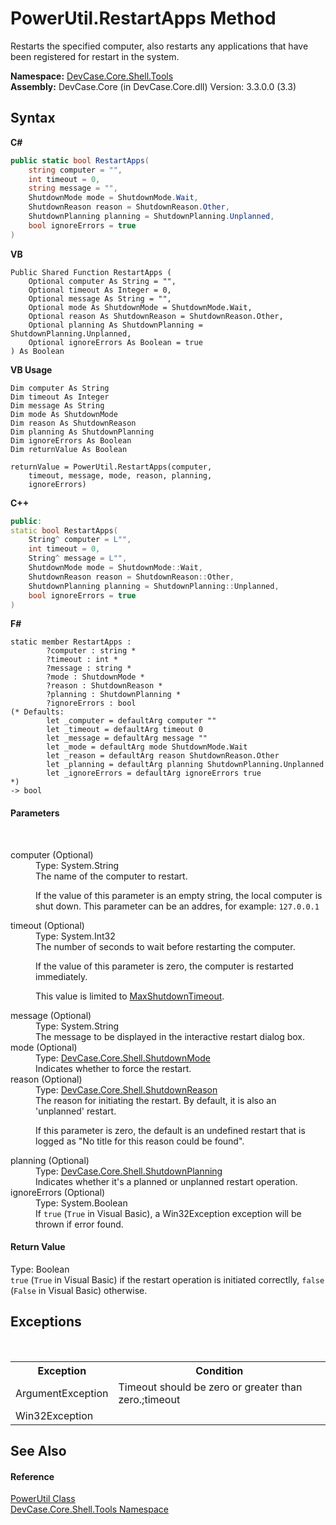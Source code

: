 # PowerUtil.RestartApps Method 
 

Restarts the specified computer, also restarts any applications that have been registered for restart in the system.

**Namespace:**&nbsp;<a href="N_DevCase_Core_Shell_Tools">DevCase.Core.Shell.Tools</a><br />**Assembly:**&nbsp;DevCase.Core (in DevCase.Core.dll) Version: 3.3.0.0 (3.3)

## Syntax

**C#**<br />
``` C#
public static bool RestartApps(
	string computer = "",
	int timeout = 0,
	string message = "",
	ShutdownMode mode = ShutdownMode.Wait,
	ShutdownReason reason = ShutdownReason.Other,
	ShutdownPlanning planning = ShutdownPlanning.Unplanned,
	bool ignoreErrors = true
)
```

**VB**<br />
``` VB
Public Shared Function RestartApps ( 
	Optional computer As String = "",
	Optional timeout As Integer = 0,
	Optional message As String = "",
	Optional mode As ShutdownMode = ShutdownMode.Wait,
	Optional reason As ShutdownReason = ShutdownReason.Other,
	Optional planning As ShutdownPlanning = ShutdownPlanning.Unplanned,
	Optional ignoreErrors As Boolean = true
) As Boolean
```

**VB Usage**<br />
``` VB Usage
Dim computer As String
Dim timeout As Integer
Dim message As String
Dim mode As ShutdownMode
Dim reason As ShutdownReason
Dim planning As ShutdownPlanning
Dim ignoreErrors As Boolean
Dim returnValue As Boolean

returnValue = PowerUtil.RestartApps(computer, 
	timeout, message, mode, reason, planning, 
	ignoreErrors)
```

**C++**<br />
``` C++
public:
static bool RestartApps(
	String^ computer = L"", 
	int timeout = 0, 
	String^ message = L"", 
	ShutdownMode mode = ShutdownMode::Wait, 
	ShutdownReason reason = ShutdownReason::Other, 
	ShutdownPlanning planning = ShutdownPlanning::Unplanned, 
	bool ignoreErrors = true
)
```

**F#**<br />
``` F#
static member RestartApps : 
        ?computer : string * 
        ?timeout : int * 
        ?message : string * 
        ?mode : ShutdownMode * 
        ?reason : ShutdownReason * 
        ?planning : ShutdownPlanning * 
        ?ignoreErrors : bool 
(* Defaults:
        let _computer = defaultArg computer ""
        let _timeout = defaultArg timeout 0
        let _message = defaultArg message ""
        let _mode = defaultArg mode ShutdownMode.Wait
        let _reason = defaultArg reason ShutdownReason.Other
        let _planning = defaultArg planning ShutdownPlanning.Unplanned
        let _ignoreErrors = defaultArg ignoreErrors true
*)
-> bool 

```


#### Parameters
&nbsp;<dl><dt>computer (Optional)</dt><dd>Type: System.String<br />The name of the computer to restart. 

 If the value of this parameter is an empty string, the local computer is shut down. This parameter can be an addres, for example: `127.0.0.1`</dd><dt>timeout (Optional)</dt><dd>Type: System.Int32<br />The number of seconds to wait before restarting the computer. 

 If the value of this parameter is zero, the computer is restarted immediately. 

 This value is limited to <a href="F_DevCase_Core_Shell_Tools_PowerUtil_MaxShutdownTimeout">MaxShutdownTimeout</a>.</dd><dt>message (Optional)</dt><dd>Type: System.String<br />The message to be displayed in the interactive restart dialog box.</dd><dt>mode (Optional)</dt><dd>Type: <a href="T_DevCase_Core_Shell_ShutdownMode">DevCase.Core.Shell.ShutdownMode</a><br />Indicates whether to force the restart.</dd><dt>reason (Optional)</dt><dd>Type: <a href="T_DevCase_Core_Shell_ShutdownReason">DevCase.Core.Shell.ShutdownReason</a><br />The reason for initiating the restart. By default, it is also an 'unplanned' restart. 

 If this parameter is zero, the default is an undefined restart that is logged as "No title for this reason could be found".</dd><dt>planning (Optional)</dt><dd>Type: <a href="T_DevCase_Core_Shell_ShutdownPlanning">DevCase.Core.Shell.ShutdownPlanning</a><br />Indicates whether it's a planned or unplanned restart operation.</dd><dt>ignoreErrors (Optional)</dt><dd>Type: System.Boolean<br />If `true` (`True` in Visual Basic), a Win32Exception exception will be thrown if error found.</dd></dl>

#### Return Value
Type: Boolean<br />`true` (`True` in Visual Basic) if the restart operation is initiated correctlly, `false` (`False` in Visual Basic) otherwise.

## Exceptions
&nbsp;<table><tr><th>Exception</th><th>Condition</th></tr><tr><td>ArgumentException</td><td>Timeout should be zero or greater than zero.;timeout</td></tr><tr><td>Win32Exception</td><td /></tr></table>

## See Also


#### Reference
<a href="T_DevCase_Core_Shell_Tools_PowerUtil">PowerUtil Class</a><br /><a href="N_DevCase_Core_Shell_Tools">DevCase.Core.Shell.Tools Namespace</a><br />